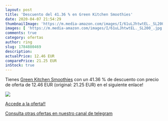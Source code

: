 ```yaml
---
layout: post
title: 'Descuento del 41.36 % en Green Kitchen Smoothies'
date: 2020-04-07 21:54:29
thumbnailImage: 'https://m.media-amazon.com/images/I/61uLJhtwtEL._SL200_.jpg'
images: [ 'https://m.media-amazon.com/images/I/61uLJhtwtEL._SL200_.jpg' ]
comments: true
category: ofertas
author: ring
slug: 1784880469
description:
actualPrice: 12.46 EUR
comparePrice: 21.25 EUR
inStock: true
---
```


Tienes [Green Kitchen Smoothies](https://www.amazon.com/dp/1784880469/?tag=redken08-20) con un 41.36 % de descuento con precio de oferta de 12.46 EUR (original: 21.25 EUR) en el siguiente enlace!

[![](https://m.media-amazon.com/images/I/61uLJhtwtEL._SL200_.jpg)](https://www.amazon.com/dp/1784880469/?tag=redken08-20)

[Accede a la oferta!!](https://www.amazon.com/dp/1784880469/?tag=redken08-20)

[Consulta otras ofertas en nuestro canal de telegram](https://t.me/s/ofertas25)

